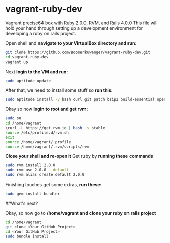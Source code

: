 vagrant-ruby-dev
================
Vagrant  precise64 box with Ruby 2.0.0, RVM, and Rails 4.0.0
This file will hold your hand through setting up a development environment for developing a ruby on rails project.

Open shell and **navigate to your VirtualBox directory and run:**
```bash
git clone https://github.com/Boomerkuwanger/vagrant-ruby-dev.git
cd vagrant-ruby-dev
vagrant up
```
Next **login to the VM and run:**
```bash
sudo aptitude update
```
After that, we need to install some stuff so **run this:**
```bash
sudo aptitude install -y bash curl git patch bzip2 build-essential openssl libreadline6 libreadline6-dev curl git-core zlib1g zlib1g-dev libssl-dev libyaml-dev libsqlite3-dev sqlite3 libxml2-dev libxslt-dev autoconf libc6-dev libgdbm-dev ncurses-dev automake libtool bison subversion pkg-config libffi-dev libcurl3-dev imagemagick libmagickwand-dev libpcre3-dev
```
Okay so now **login to root and get rvm:**
```bash
sudo su
cd /home/vagrant
\curl -L https://get.rvm.io | bash -s stable
source /etc/profile.d/rvm.sh
exit
source /home/vagrant/.profile
source /home/vagrant/.rvm/scripts/rvm
```
**Close your shell and re-open it**
Get ruby by **running these commands**
```bash
sudo rvm install 2.0.0
sudo rvm use 2.0.0 --default
sudo rvm alias create default 2.0.0
```
Finishing touches get some extras, **run these:**
```bash
sudo gem install bundler
```

##What's next?

Okay, so now go to **/home/vagrant and clone your ruby on rails project**
```bash
cd /home/vagrant
git clone <Your GitHub Project>
cd <Your GitHub Project>
sudo bundle install
```
